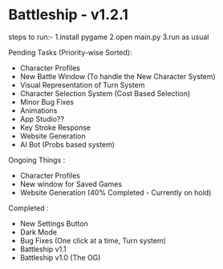 # Battleship - v1.2.1

steps to run:-
1.install pygame
2.open main.py
3.run as usual

Pending Tasks (Priority-wise Sorted):
- Character Profiles
- New Battle Window (To handle the New Character System)
- Visual Representation of Turn System
- Character Selection System (Cost Based Selection)
- Minor Bug Fixes
- Animations
- App Studio??
- Key Stroke Response
- Website Generation
- AI Bot (Probs based system) 

Ongoing Things :
- Character Profiles
- New window for Saved Games
- Website Generation (40% Completed - Currently on hold)

Completed :
- New Settings Button
- Dark Mode
- Bug Fixes (One click at a time, Turn system)
- Battleship v1.1
- Battleship v1.0 (The OG)
